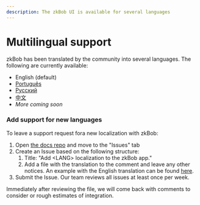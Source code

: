 ```yaml
---
description: The zkBob UI is available for several languages
---
```


# Multilingual support

zkBob has been translated by the community into several languages. The following are currently available:

* English (default)
* [Português](portugues.md)
* [Русский](https://docs.zkbob.com/zkbob-app/multilingual-support/russkii)
* [中文](https://docs.zkbob.com/zkbob-app/multilingual-support/zhong-wen)
* _More coming soon_

### Add support for new languages

To leave a support request fora new localization with zkBob:

1. Open [the docs repo](https://github.com/zkBob/docs) and move to the "Issues" tab
2. Create an Issue based on the following structure:
   1. Title: "Add \<LANG> localization to the zkBob app."
   2. Add a file with the translation to the comment and leave any other notices. An example with the English translation can be found [here](https://ipfs.filebase.io/ipfs/QmQEdzJH9qUE5UU8y5b8dehNVFCp3b8yyJPZfW58HTdegY).
3. Submit the Issue. Our team reviews all issues at least once per week.&#x20;

Immediately after reviewing the file, we will come back with comments to consider or rough estimates of integration.

